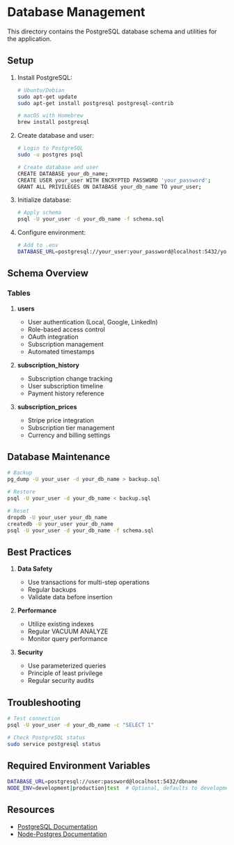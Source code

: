 # Database Management

This directory contains the PostgreSQL database schema and utilities for the application.

## Setup

1. Install PostgreSQL:
   ```bash
   # Ubuntu/Debian
   sudo apt-get update
   sudo apt-get install postgresql postgresql-contrib

   # macOS with Homebrew
   brew install postgresql
   ```

2. Create database and user:
   ```bash
   # Login to PostgreSQL
   sudo -u postgres psql

   # Create database and user
   CREATE DATABASE your_db_name;
   CREATE USER your_user WITH ENCRYPTED PASSWORD 'your_password';
   GRANT ALL PRIVILEGES ON DATABASE your_db_name TO your_user;
   ```

3. Initialize database:
   ```bash
   # Apply schema
   psql -U your_user -d your_db_name -f schema.sql
   ```

4. Configure environment:
   ```bash
   # Add to .env
   DATABASE_URL=postgresql://your_user:your_password@localhost:5432/your_db_name
   ```

## Schema Overview

### Tables

1. **users**
   - User authentication (Local, Google, LinkedIn)
   - Role-based access control
   - OAuth integration
   - Subscription management
   - Automated timestamps

2. **subscription_history**
   - Subscription change tracking
   - User subscription timeline
   - Payment history reference

3. **subscription_prices**
   - Stripe price integration
   - Subscription tier management
   - Currency and billing settings

## Database Maintenance

```bash
# Backup
pg_dump -U your_user -d your_db_name > backup.sql

# Restore
psql -U your_user -d your_db_name < backup.sql

# Reset
dropdb -U your_user your_db_name
createdb -U your_user your_db_name
psql -U your_user -d your_db_name -f schema.sql
```

## Best Practices

1. **Data Safety**
   - Use transactions for multi-step operations
   - Regular backups
   - Validate data before insertion

2. **Performance**
   - Utilize existing indexes
   - Regular VACUUM ANALYZE
   - Monitor query performance

3. **Security**
   - Use parameterized queries
   - Principle of least privilege
   - Regular security audits

## Troubleshooting

```bash
# Test connection
psql -U your_user -d your_db_name -c "SELECT 1"

# Check PostgreSQL status
sudo service postgresql status
```

## Required Environment Variables

```bash
DATABASE_URL=postgresql://user:password@localhost:5432/dbname
NODE_ENV=development|production|test  # Optional, defaults to development
```

## Resources

- [PostgreSQL Documentation](https://www.postgresql.org/docs/)
- [Node-Postgres Documentation](https://node-postgres.com/)
